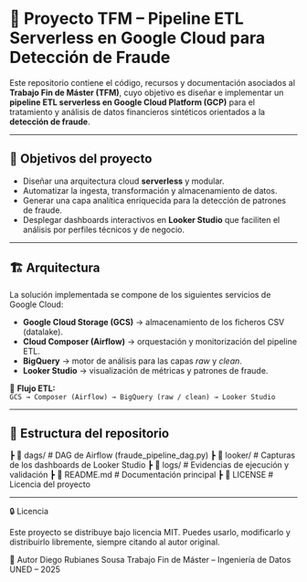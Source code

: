 # 🚀 Proyecto TFM – Pipeline ETL Serverless en Google Cloud para Detección de Fraude

Este repositorio contiene el código, recursos y documentación asociados al **Trabajo Fin de Máster (TFM)**, cuyo objetivo es diseñar e implementar un **pipeline ETL serverless en Google Cloud Platform (GCP)** para el tratamiento y análisis de datos financieros sintéticos orientados a la **detección de fraude**.

---

## 📌 Objetivos del proyecto

- Diseñar una arquitectura cloud **serverless** y modular.  
- Automatizar la ingesta, transformación y almacenamiento de datos.  
- Generar una capa analítica enriquecida para la detección de patrones de fraude.  
- Desplegar dashboards interactivos en **Looker Studio** que faciliten el análisis por perfiles técnicos y de negocio.  

---

## 🏗️ Arquitectura

La solución implementada se compone de los siguientes servicios de Google Cloud:

- **Google Cloud Storage (GCS)** → almacenamiento de los ficheros CSV (datalake).  
- **Cloud Composer (Airflow)** → orquestación y monitorización del pipeline ETL.  
- **BigQuery** → motor de análisis para las capas *raw* y *clean*.  
- **Looker Studio** → visualización de métricas y patrones de fraude.  

📌 **Flujo ETL:**  
`GCS → Composer (Airflow) → BigQuery (raw / clean) → Looker Studio`

---

## 📂 Estructura del repositorio
┣ 📂 dags/ # DAG de Airflow (fraude_pipeline_dag.py)
┣ 📂 looker/ # Capturas de los dashboards de Looker Studio
┣ 📂 logs/ # Evidencias de ejecución y validación
┣ 📜 README.md # Documentación principal
┣ 📜 LICENSE # Licencia del proyecto

---

🔒 Licencia

Este proyecto se distribuye bajo licencia MIT. Puedes usarlo, modificarlo y distribuirlo libremente, siempre citando al autor original.

👤 Autor
Diego Rubianes Sousa
Trabajo Fin de Máster – Ingeniería de Datos
UNED – 2025
